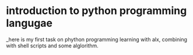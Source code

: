 # introduction to python programming langugae

_here is my first task on phython programming learning with alx, combining with shell scripts and some alglorithm.
